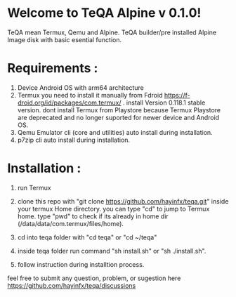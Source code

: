 # Welcome to TeQA Alpine v 0.1.0!
                                                     
TeQA mean Termux, Qemu and Alpine. TeQA builder/pre installed Alpine Image disk with basic esential function.

# Requirements :

1. Device Android OS with arm64 architecture
2. Termux 
you need to install it manually from Fdroid https://f-droid.org/id/packages/com.termux/ . install Version 0.118.1 stable version. dont install Termux from Playstore because Termux Playstore are deprecated and no longer suported for newer device and Android OS.
3. Qemu Emulator cli (core and utilities)
auto install during installation.
4. p7zip cli
auto install during installation.

# Installation :

1. run Termux
2. clone this repo with "git clone https://github.com/hayinfx/teqa.git" inside your termux Home directory. you can type "cd" to jump to Termux home. type "pwd" to check if its already in home dir (/data/data/com.termux/files/home).
2. cd into teqa folder with "cd teqa" or "cd ~/teqa" 
3. inside teqa folder run command "sh install.sh" or "sh ./install.sh".

4. follow instruction during installtion process.

feel free to submit any question, problem, or sugestion here https://github.com/hayinfx/teqa/discussions

